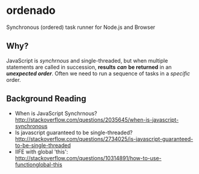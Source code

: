 # ordenado

Synchronous (ordered) task runner for Node.js and Browser

## Why?

JavaScript is *synchrnous* and single-threaded, but when multiple
statements are called in succession, **results** ***can*** **be returned** in an
***unexpected order***.
Often we need to run a sequence of tasks in a *specific* order.


## Background Reading

+ When is JavaScript Synchrnous?
http://stackoverflow.com/questions/2035645/when-is-javascript-synchronous
+ Is javascript guaranteed to be single-threaded?
http://stackoverflow.com/questions/2734025/is-javascript-guaranteed-to-be-single-threaded
+ IIFE with global 'this':
http://stackoverflow.com/questions/10314891/how-to-use-functionglobal-this
